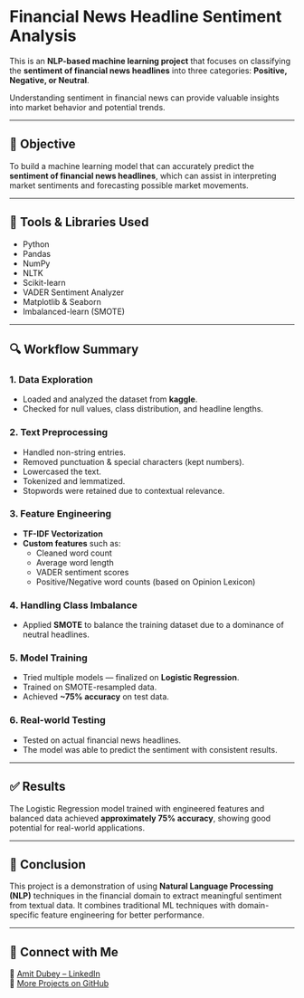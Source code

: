 # Financial News Headline Sentiment Analysis

This is an **NLP-based machine learning project** that focuses on classifying the **sentiment of financial news headlines** into three categories: **Positive, Negative, or Neutral**.

Understanding sentiment in financial news can provide valuable insights into market behavior and potential trends.

---

## 📌 Objective

To build a machine learning model that can accurately predict the **sentiment of financial news headlines**, which can assist in interpreting market sentiments and forecasting possible market movements.

---

## 🧰 Tools & Libraries Used

- Python  
- Pandas  
- NumPy  
- NLTK  
- Scikit-learn  
- VADER Sentiment Analyzer  
- Matplotlib & Seaborn  
- Imbalanced-learn (SMOTE)

---

## 🔍 Workflow Summary

### 1. **Data Exploration**
- Loaded and analyzed the dataset from **kaggle**.
- Checked for null values, class distribution, and headline lengths.

### 2. **Text Preprocessing**
- Handled non-string entries.
- Removed punctuation & special characters (kept numbers).
- Lowercased the text.
- Tokenized and lemmatized.
- Stopwords were retained due to contextual relevance.

### 3. **Feature Engineering**
- **TF-IDF Vectorization**  
- **Custom features** such as:
  - Cleaned word count  
  - Average word length  
  - VADER sentiment scores  
  - Positive/Negative word counts (based on Opinion Lexicon)

### 4. **Handling Class Imbalance**
- Applied **SMOTE** to balance the training dataset due to a dominance of neutral headlines.

### 5. **Model Training**
- Tried multiple models — finalized on **Logistic Regression**.
- Trained on SMOTE-resampled data.
- Achieved **~75% accuracy** on test data.

### 6. **Real-world Testing**
- Tested on actual financial news headlines.
- The model was able to predict the sentiment with consistent results.

---

## ✅ Results

The Logistic Regression model trained with engineered features and balanced data achieved **approximately 75% accuracy**, showing good potential for real-world applications.

---


## 📌 Conclusion

This project is a demonstration of using **Natural Language Processing (NLP)** techniques in the financial domain to extract meaningful sentiment from textual data. It combines traditional ML techniques with domain-specific feature engineering for better performance.

---

## 🔗 Connect with Me

📧 [Amit Dubey – LinkedIn](https://www.linkedin.com/in/amit-dubey-analytics/)  
📁 [More Projects on GitHub](https://github.com/amitdubey4)

